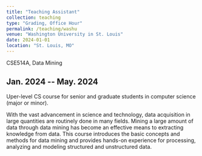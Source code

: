 ```yaml
---
title: "Teaching Assistant"
collection: teaching
type: "Grading, Office Hour"
permalink: /teaching/washu
venue: "Washington University in St. Louis"
date: 2024-01-01
location: "St. Louis, MO"
---
```


CSE514A, Data Mining


Jan. 2024 -- May. 2024
---
Uper-level CS course for senior and graduate students in computer science (major or minor).

With the vast advancement in science and technology, data acquisition in large quantities are routinely done in many fields. Mining a large amount of data through data mining has become an effective means to extracting knowledge from data. This course introduces the basic concepts and methods for data mining and provides hands-on experience for processing, analyzing and modeling structured and unstructured data. 
